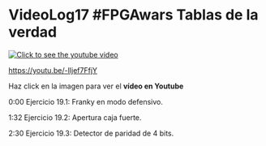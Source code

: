 # VideoLog17 #FPGAwars Tablas de la verdad

[![Click to see the youtube video](https://img.youtube.com/vi/-lIjef7FfjY/0.jpg)](https://youtu.be/-lIjef7FfjY)

 https://youtu.be/-lIjef7FfjY

Haz click en la imagen para ver el **vídeo en Youtube**

0:00 Ejercicio 19.1: Franky en modo defensivo.

1:32 Ejercicio 19.2: Apertura caja fuerte.

2:30 Ejercicio 19.3: Detector de paridad de 4 bits.
